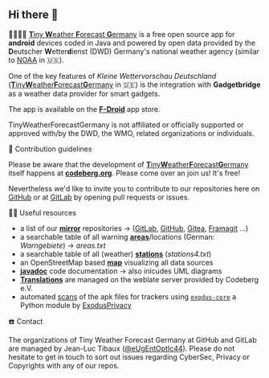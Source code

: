 ## Hi there 👋

🙋‍♀️🙋‍♂️ [**T**iny **W**eather **F**orecast **G**ermany](https://github.com/tinyweatherforecastgermanygroup/TinyWeatherForecastGermany) is a free open source app for **android** devices coded in Java and powered by open data provided by the **D**eutscher **W**etter**d**ienst (DWD) Germany's national weather agency (similar to [NOAA](https://www.noaa.gov) in 🇺🇸).

One of the key features of *Kleine Wettervorschau Deutschland* ([**T**iny**W**eather**F**orecast**G**ermany](https://tinyweatherforecastgermanygroup.frama.io/) in 🇩🇪) is the integration with **Gadgetbridge** as a weather data provider for smart gadgets.

The app is available on the [**F-Droid**](https://f-droid.org/packages/de.kaffeemitkoffein.tinyweatherforecastgermany/) app store.

TinyWeatherForecastGermany is not affiliated or officially supported or approved with/by the DWD, the WMO, related organizations or individuals.

🌈 Contribution guidelines

Please be aware that the development of [**T**iny**W**eather**F**orecast**G**ermany](https://tinyweatherforecastgermanygroup.gitlab.io/index/index.html) itself happens at [**codeberg.org**](https://codeberg.org/Starfish/TinyWeatherForecastGermany/). Please come over an join us! It's free!

Nevertheless we'd like to invite you to contribute to our repositories here on [GitHub](https://github.com/orgs/tinyweatherforecastgermanygroup/repositories) or at [GitLab](https://gitlab.com/tinyweatherforecastgermanygroup) by opening pull requests or issues.

👩‍💻 Useful resources

* a list of our [**mirror**](https://tinyweatherforecastgermanygroup.frama.io/#mirrors) repositories -> ([GitLab](https://gitlab.com/tinyweatherforecastgermanygroup/TinyWeatherForecastGermany), [GitHub](https://github.com/tinyweatherforecastgermanygroup/TinyWeatherForecastGermany), [Gitea](https://gitea.com/tinyweatherforecastgermanygroup/TinyWeatherForecastGermanyMirror), [Framagit](https://framagit.org/tinyweatherforecastgermanygroup/tinyweatherforecastgermanymirror) ...)
* a searchable table of all warning [**areas**](https://tinyweatherforecastgermanygroup.gitlab.io/index/areas.html)/locations (German: *Warngebiete*) -> *areas.txt*
* a searchable table of all (weather) [**stations**](https://tinyweatherforecastgermanygroup.gitlab.io/index/stations.html) (*stations4.txt*)
* an OpenStreetMap based [**map**](https://tinyweatherforecastgermanygroup.gitlab.io/index/map.html) visualizing all data sources
* [**javadoc**](https://tinyweatherforecastgermanygroup.gitlab.io/twfg-javadoc/) code documentation -> also inlcudes UML diagrams
* [**Translations**](https://translate.codeberg.org/engage/tiny-weather-forecast-germany/) are managed on the weblate server provided by Codeberg e.V.
* automated [scans](https://twfgcicdbot.github.io/TinyWeatherForecastGermanyScan/) of the apk files for trackers using [`exodus-core`](https://github.com/Exodus-Privacy/exodus-core/) a Python module by [ExodusPrivacy](https://exodus-privacy.eu.org/en/)

:phone: Contact

The organizations of Tiny Weather Forecast Germany at GitHub and GitLab are managed by Jean-Luc Tibaux ([@eUgEntOptIc44](https://github.com/eUgEntOptIc44)). Please do not hesitate to get in touch to sort out issues regarding CyberSec, Privacy or Copyrights with any of our repos.
